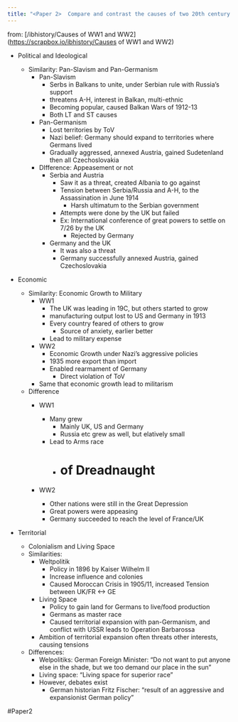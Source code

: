 ```yaml
---
title: "<Paper 2>  Compare and contrast the causes of two 20th century wars"
---
```


from: \[/ibhistory/Causes of WW1 and WW2\](https://scrapbox.io/ibhistory/Causes of WW1 and WW2)

* Political and Ideological
  
  * Similarity: Pan-Slavism and Pan-Germanism
    * Pan-Slavism
      * Serbs in Balkans to unite, under Serbian rule with Russia’s support
      * threatens A-H, interest in Balkan, multi-ethnic
      * Becoming popular, caused Balkan Wars of 1912-13
      * Both LT and ST causes
    * Pan-Germanism
      * Lost territories by ToV
      * Nazi belief:  Germany should expand to territories where Germans lived
      * Gradually aggressed, annexed Austria, gained Sudetenland then all  Czechoslovakia
    * DIfference: Appeasement or not
      * Serbia and Austria
        * Saw it as a threat, created Albania to go against
        * Tension between Serbia/Russia and A-H, to the Assassination in June 1914
          * Harsh ultimatum to the Serbian government
        * Attempts were done by the UK but failed
        * Ex: International conference of great powers to settle on 7/26 by the UK
          * Rejected by Germany
      * Germany and the UK
        * It was also a threat
        * Germany successfully annexed Austria, gained  Czechoslovakia
* Economic
  
  * Similarity: Economic Growth to Military
    * WW1
      * The UK was leading in 19C, but others started to grow
      * manufacturing output lost to US and Germany in 1913
      * Every country feared of others to grow
        * Source of anxiety, earlier better
      * Lead to military expense
    * WW2
      * Economic Growth under Nazi’s aggressive policies
      * 1935 more export than import
      * Enabled rearmament of Germany
        * Direct violation of ToV
    * Same that economic growth lead to militarism
  * Difference
    * WW1
      * Many grew
        * Mainly UK, US and Germany
        * Russia etc grew as well, but  elatively small
      * Lead to Arms race
        * # of Dreadnaught
    
    * WW2
      * Other nations were still in the Great Depression
      * Great powers were appeasing
      * Germany succeeded to reach the level of France/UK
* Territorial
  
  * Colonialism and Living Space
  * Similarities:
    * Weltpolitik
      * Policy in 1896 by Kaiser Wilhelm II
      * Increase influence and colonies
      * Caused Moroccan Crisis in 1905/11, increased Tension between UK/FR \<-> GE
    * Living Space
      * Policy to gain land for Germans to live/food production
      * Germans as master race
      * Caused territorial expansion with pan-Germanism, and conflict with USSR leads to Operation Barbarossa
    * Ambition of territorial expansion often threats other interests, causing tensions
  * Differences:
    * Welpolitiks: German Foreign Minister: “Do not want to put anyone else in the shade, but we too demand our place in the sun”
    * Living space: “Living space for superior race”
    * However, debates exist
      * German historian Fritz Fischer: “result of an aggressive and expansionist German policy”

\#Paper2
